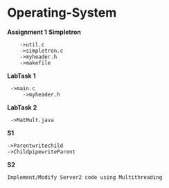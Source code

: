 # Operating-System

**Assignment 1**
    **Simpletron**
		
     	->util.c
     	->simpletron.c
      	->myheader.h
      	->makefile
      
**LabTask 1**

  	 ->main.c
		 ->myheader.h
  
  
**LabTask 2** 

 	 ->MatMult.java
	 
**S1**	

	->Parentwritechild
	->ChildpipewriteParent
	
**S2**	

	Implement/Modify Server2 code using Multithreading

  
 
  
  
